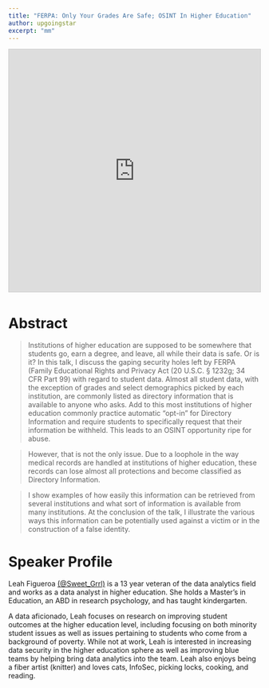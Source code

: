 ```yaml
---
title: "FERPA: Only Your Grades Are Safe; OSINT In Higher Education"
author: upgoingstar
excerpt: "mm"
---
```

<center>
<iframe src="https://www.slideshare.net/slideshow/embed_code/key/nUiV5WqgnLzmTk" width="595" height="485" frameborder="0" marginwidth="0" marginheight="0" scrolling="no" style="border:1px solid #CCC; border-width:1px; margin-bottom:5px; max-width: 100%;" allowfullscreen> </iframe> </center>

# Abstract

> Institutions of higher education are supposed to be somewhere that students go, earn a degree, and leave, all while their data is safe.  Or is it?  In this talk, I discuss the gaping security holes left by FERPA (Family Educational Rights and Privacy Act (20 U.S.C. § 1232g; 34 CFR Part 99) with regard to student data.  Almost all student data, with the exception of grades and select demographics picked by each institution, are commonly listed as directory information that is available to anyone who asks.  Add to this most institutions of higher education commonly practice automatic “opt-in” for Directory Information and require students to specifically request that their information be withheld.  This leads to an OSINT opportunity ripe for abuse.  

> However, that is not the only issue.  Due to a loophole in the way medical records are handled at institutions of higher education, these records can lose almost all protections and become classified as Directory Information.  

> I show examples of how easily this information can be retrieved from several institutions and what sort of information is available from many institutions.  At the conclusion of the talk, I illustrate the various ways this information can be potentially used against a victim or in the construction of a false identity.


# Speaker Profile

Leah Figueroa [(@Sweet_Grrl)](https://twitter.com/Sweet_Grrl) is a 13 year veteran of the data analytics field and works as a data analyst in higher education.  She holds a Master’s in Education, an ABD in research psychology, and has taught kindergarten.  

A data aficionado, Leah focuses on research on improving student outcomes at the higher education level, including focusing on both minority student issues as well as issues pertaining to students who come from a background of poverty.  While not at work, Leah is interested in increasing data security in the higher education sphere as well as improving blue teams by helping bring data analytics into the team.  Leah also enjoys being a fiber artist (knitter) and loves cats, InfoSec, picking locks, cooking, and reading.
